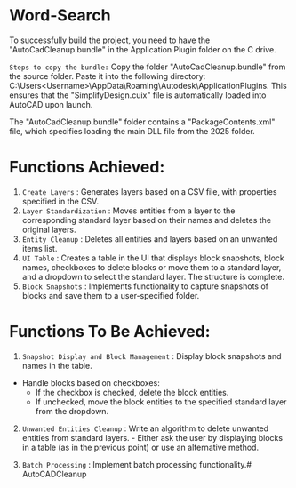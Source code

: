 # Word-Search

To successfully build the project, you need to have the "AutoCadCleanup.bundle" in the Application Plugin folder on the C drive.

`Steps to copy the bundle:`
Copy the folder "AutoCadCleanup.bundle" from the source folder.
Paste it into the following directory:
C:\Users\<Username>\AppData\Roaming\Autodesk\ApplicationPlugins.
This ensures that the "SimplifyDesign.cuix" file is automatically loaded into AutoCAD upon launch.

The "AutoCadCleanup.bundle" folder contains a "PackageContents.xml" file, which specifies loading the main DLL file from the 2025 folder.

# Functions Achieved:
1. `Create Layers` : Generates layers based on a CSV file, with properties specified in the CSV.
2. `Layer Standardization` : Moves entities from a layer to the corresponding standard layer based on their names and deletes the original layers.
3. `Entity Cleanup` : Deletes all entities and layers based on an unwanted items list.
4. `UI Table` : Creates a table in the UI that displays block snapshots, block names, checkboxes to delete blocks or move them to a standard layer, and a dropdown to select the standard layer. The structure is complete.
5. `Block Snapshots` : Implements functionality to capture snapshots of blocks and save them to a user-specified folder.

# Functions To Be Achieved:
1. `Snapshot Display and Block Management` : Display block snapshots and names in the table.
 - Handle blocks based on checkboxes:
    - If the checkbox is checked, delete the block entities.
    - If unchecked, move the block entities to the specified standard layer from the dropdown.

2. `Unwanted Entities Cleanup` : Write an algorithm to delete unwanted entities from standard layers.
                            - Either ask the user by displaying blocks in a table (as in the previous point) or use an alternative method.

3. `Batch Processing` : Implement batch processing functionality.#   A u t o C A D C l e a n u p  
 